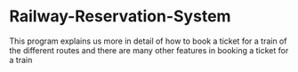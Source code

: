# Railway-Reservation-System
This program explains us more in detail of how to book a ticket for a train of the different routes and there are many other features in booking a ticket for a train
